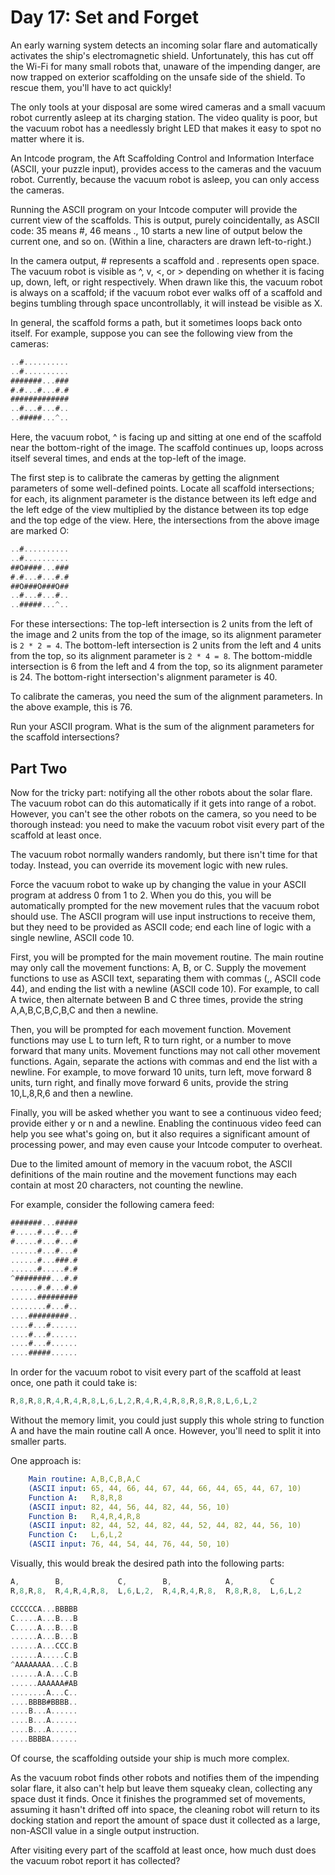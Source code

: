 # Day 17: Set and Forget

An early warning system detects an incoming solar flare and automatically
activates the ship's electromagnetic shield.
Unfortunately, this has cut off the Wi-Fi for many small robots that,
unaware of the impending danger, are now trapped on exterior scaffolding
on the unsafe side of the shield. To rescue them, you'll have to act quickly!

The only tools at your disposal are some wired cameras and a small vacuum
robot currently asleep at its charging station.
The video quality is poor, but the vacuum robot has a needlessly
bright LED that makes it easy to spot no matter where it is.

An Intcode program, the Aft Scaffolding Control and Information Interface
(ASCII, your puzzle input), provides access to the cameras and the vacuum robot.
Currently, because the vacuum robot is asleep, you can only access the cameras.

Running the ASCII program on your Intcode computer will provide the current
view of the scaffolds. This is output, purely coincidentally, as ASCII code:
35 means #, 46 means ., 10 starts a new line of output below the current
one, and so on. (Within a line, characters are drawn left-to-right.)

In the camera output, # represents a scaffold and . represents open space.
The vacuum robot is visible as ^, v, <, or > depending on whether it is
facing up, down, left, or right respectively. When drawn like this,
the vacuum robot is always on a scaffold; if the vacuum robot ever walks
off of a scaffold and begins tumbling through space uncontrollably,
it will instead be visible as X.

In general, the scaffold forms a path, but it sometimes loops back onto itself.
For example, suppose you can see the following view from the cameras:

```scala
..#..........
..#..........
#######...###
#.#...#...#.#
#############
..#...#...#..
..#####...^..
```

Here, the vacuum robot, ^ is facing up and sitting at one end of the
scaffold near the bottom-right of the image. The scaffold continues up,
loops across itself several times, and ends at the top-left of the image.

The first step is to calibrate the cameras by getting the alignment
parameters of some well-defined points. Locate all scaffold intersections;
for each, its alignment parameter is the distance between its left edge
and the left edge of the view multiplied by the distance between its
top edge and the top edge of the view. Here, the intersections from the
above image are marked O:

```scala
..#..........
..#..........
##O####...###
#.#...#...#.#
##O###O###O##
..#...#...#..
..#####...^..
```

For these intersections:
  The top-left intersection is 2 units from the left of the image and
    2 units from the top of the image, so its alignment parameter is `2 * 2 = 4`.
  The bottom-left intersection is 2 units from the left and 4 units from
    the top, so its alignment parameter is `2 * 4 = 8`.
  The bottom-middle intersection is 6 from the left and 4 from the top,
    so its alignment parameter is 24.
  The bottom-right intersection's alignment parameter is 40.

To calibrate the cameras, you need the sum of the alignment parameters.
In the above example, this is 76.

Run your ASCII program.
What is the sum of the alignment parameters for the scaffold intersections?

## Part Two

Now for the tricky part:
notifying all the other robots about the solar flare.
The vacuum robot can do this automatically if it gets into range of a robot.
However, you can't see the other robots on the camera,
so you need to be thorough instead:
you need to make the vacuum robot visit every part of the scaffold at least once.

The vacuum robot normally wanders randomly,
but there isn't time for that today.
Instead, you can override its movement logic with new rules.

Force the vacuum robot to wake up by changing the value in your ASCII program
at address 0 from 1 to 2. When you do this,
you will be automatically prompted for the new movement rules
that the vacuum robot should use.
The ASCII program will use input instructions to receive them,
but they need to be provided as ASCII code;
end each line of logic with a single newline, ASCII code 10.

First, you will be prompted for the main movement routine.
The main routine may only call the movement functions: A, B, or C.
Supply the movement functions to use as ASCII text,
separating them with commas (,, ASCII code 44),
and ending the list with a newline (ASCII code 10).
For example, to call A twice, then alternate between B and C three times,
provide the string A,A,B,C,B,C,B,C and then a newline.

Then, you will be prompted for each movement function.
Movement functions may use L to turn left, R to turn right,
or a number to move forward that many units.
Movement functions may not call other movement functions.
Again, separate the actions with commas and end the list with a newline.
For example, to move forward 10 units,
turn left,
move forward 8 units,
turn right, and finally
move forward 6 units,
provide the string 10,L,8,R,6 and then a newline.

Finally, you will be asked whether you want to see a continuous video feed;
provide either y or n and a newline.
Enabling the continuous video feed can help you see what's going on,
but it also requires a significant amount of processing power,
and may even cause your Intcode computer to overheat.

Due to the limited amount of memory in the vacuum robot,
the ASCII definitions of the main routine and the movement functions
may each contain at most 20 characters, not counting the newline.

For example, consider the following camera feed:

```scala
#######...#####
#.....#...#...#
#.....#...#...#
......#...#...#
......#...###.#
......#.....#.#
^########...#.#
......#.#...#.#
......#########
........#...#..
....#########..
....#...#......
....#...#......
....#...#......
....#####......
```

In order for the vacuum robot to visit every part of the scaffold at least once, one path it could take is:

```scala
R,8,R,8,R,4,R,4,R,8,L,6,L,2,R,4,R,4,R,8,R,8,R,8,L,6,L,2
```

Without the memory limit, you could just supply this whole string to function A and have the main routine call A once. However, you'll need to split it into smaller parts.

One approach is:

```yml
    Main routine: A,B,C,B,A,C
    (ASCII input: 65, 44, 66, 44, 67, 44, 66, 44, 65, 44, 67, 10)
    Function A:   R,8,R,8
    (ASCII input: 82, 44, 56, 44, 82, 44, 56, 10)
    Function B:   R,4,R,4,R,8
    (ASCII input: 82, 44, 52, 44, 82, 44, 52, 44, 82, 44, 56, 10)
    Function C:   L,6,L,2
    (ASCII input: 76, 44, 54, 44, 76, 44, 50, 10)
```

Visually, this would break the desired path into the following parts:

```scala
A,        B,            C,        B,            A,        C
R,8,R,8,  R,4,R,4,R,8,  L,6,L,2,  R,4,R,4,R,8,  R,8,R,8,  L,6,L,2

CCCCCCA...BBBBB
C.....A...B...B
C.....A...B...B
......A...B...B
......A...CCC.B
......A.....C.B
^AAAAAAAA...C.B
......A.A...C.B
......AAAAAA#AB
........A...C..
....BBBB#BBBB..
....B...A......
....B...A......
....B...A......
....BBBBA......
```

Of course, the scaffolding outside your ship is much more complex.

As the vacuum robot finds other robots and notifies them of
the impending solar flare, it also can't help but leave them squeaky clean,
collecting any space dust it finds.
Once it finishes the programmed set of movements,
assuming it hasn't drifted off into space,
the cleaning robot will return to its docking station and
report the amount of space dust it collected as a large,
non-ASCII value in a single output instruction.

After visiting every part of the scaffold at least once,
how much dust does the vacuum robot report it has collected?
